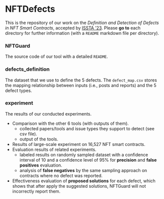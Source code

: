 # NFTDefects

This is the repository of our work on the *Definition and Detection of Defects in NFT Smart Contracts*, accepted by [ISSTA '23](https://2023.issta.org/details/issta-2023-technical-papers/23/Definition-and-Detection-of-Defects-in-NFT-Smart-Contracts).
Please **go to** each directory for further information (with a `README` markdown file per directory).

### NFTGuard

The source code of our tool with a detailed `README`.

### defects_definition

The dataset that we use to define the 5 defects. The `defect_map.csv` stores the mapping relationship between inputs (i.e., posts and reports) and the 5 defect types.

### experiment

The results of our conducted experiments.

- Comparison with the other 6 tools (with outputs of them).
  - collected papers/tools and issue types they support to detect (see csv file).
  - output of the tools.
- Results of large-scale experiment on 16,527 NFT smart contracts.
- Evaluation results of related experiments.
  - labeled results on randomly sampled dataset with a confidence interval of 10 and a confidence level of 95% for **precision** and **false positives** evaluation.
  - analysis of **false negatives** by the same sampling approach on contracts where no defect was reported.
- Effectiveness evaluation of **proposed solutions** for each defect, which shows that after apply the suggested solutions, NFTGuard will not incorrectly report them.
